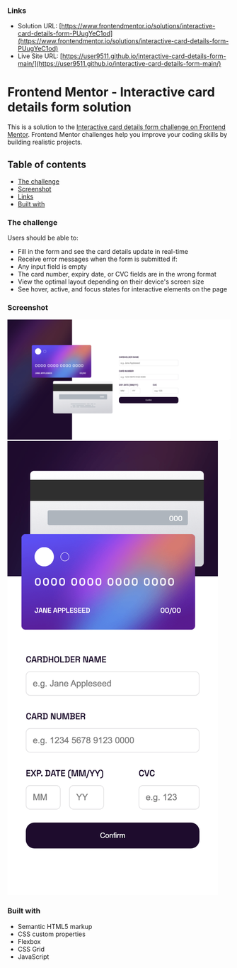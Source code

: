 ### Links

- Solution URL: [https://www.frontendmentor.io/solutions/interactive-card-details-form-PUugYeC1od](https://www.frontendmentor.io/solutions/interactive-card-details-form-PUugYeC1od)
- Live Site URL: [https://user9511.github.io/interactive-card-details-form-main/](https://user9511.github.io/interactive-card-details-form-main/)

# Frontend Mentor - Interactive card details form solution

This is a solution to the [Interactive card details form challenge on Frontend Mentor](https://www.frontendmentor.io/challenges/interactive-card-details-form-XpS8cKZDWw). Frontend Mentor challenges help you improve your coding skills by building realistic projects.

## Table of contents

- [The challenge](#the-challenge)
- [Screenshot](#screenshot)
- [Links](#links)
- [Built with](#built-with)

### The challenge

Users should be able to:

- Fill in the form and see the card details update in real-time
- Receive error messages when the form is submitted if:
- Any input field is empty
- The card number, expiry date, or CVC fields are in the wrong format
- View the optimal layout depending on their device's screen size
- See hover, active, and focus states for interactive elements on the page

### Screenshot

![](./screenshots/screenshot-desktop.png)
![](./screenshots/screenshot-mobile.png)

### Built with

- Semantic HTML5 markup
- CSS custom properties
- Flexbox
- CSS Grid
- JavaScript
